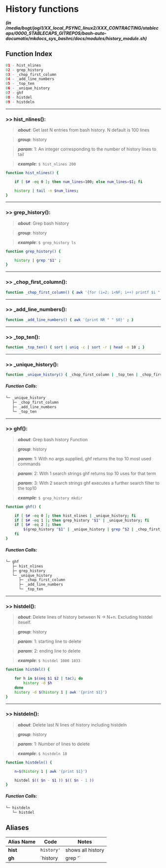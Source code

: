 
History functions
=================


***(in /media/bsgt/jogi1/XX_local_PSYNC_linux2/XXX_CONTRACTING/stablecaps/0000_STABLECAPS_GITREPOS/bash-auto-documatix/mkdocs_sys_bashrc/docs/modules/history_module.sh)***
## Function Index


```python
01 - hist_nlines
02 - grep_history
03 - _chop_first_column
04 - _add_line_numbers
05 - _top_ten
06 - _unique_history
07 - ghf
08 - histdel
09 - histdeln
```

******
### >> hist_nlines():


>***about***: Get last N entries from bash history. N default is 100 lines


>***group***: history


>***param***: 1: An integer corresponding to the number of history lines to tail


>***example***: `$ hist_nlines 200`


```bash
function hist_nlines() {

    if [ $# -eq 0 ]; then num_lines=100; else num_lines=$1; fi

    history | tail -n $num_lines;
}

```




******
### >> grep_history():


>***about***: Grep bash history


>***group***: history


>***example***: `$ grep_history ls`


```bash
function grep_history() {

    history | grep "$1" ;
}

```




******
### >> _chop_first_column():


```bash
function _chop_first_column() { awk '{for (i=2; i<NF; i++) printf $i " "; print $NF}' ; }

```




******
### >> _add_line_numbers():


```bash
function _add_line_numbers() { awk '{print NR " " $0}' ; }

```




******
### >> _top_ten():


```bash
function _top_ten() { sort | uniq -c | sort -r | head -n 10 ; }

```




******
### >> _unique_history():


```bash
function _unique_history() { _chop_first_column | _top_ten | _chop_first_column | _add_line_numbers ; }

```
##### Function Calls:


```bash
└─ _unique_history
   ├─ _chop_first_column
   ├─ _add_line_numbers
   └─ _top_ten
```




******
### >> ghf():


>***about***: Grep bash history Function


>***group***: history


>***param***: 1: With no args supplied, ghf returns the top 10 most used commands


>***param***: 2: With 1 search strings ghf returns top 10 uses for that term


>***param***: 3: With 2 search strings ghf executes a further search filter to the top10


>***example***: `$ grep_history mkdir`


```bash
function ghf() {

    if [ $# -eq 0 ]; then hist_nlines | _unique_history; fi
    if [ $# -eq 1 ]; then grep_history "$1" | _unique_history; fi
    if [ $# -eq 2 ]; then
        $(grep_history "$1" | _unique_history | grep ^$2 | _chop_first_column)
    fi
}

```
##### Function Calls:


```bash
└─ ghf
   ├─ hist_nlines
   ├─ grep_history
   └─ _unique_history
      ├─ _chop_first_column
      ├─ _add_line_numbers
      └─ _top_ten
```




******
### >> histdel():


>***about***: Delete lines of history between N -> N+n. Excluding histdel iteself.


>***group***: history


>***param***: 1: starting line to delete


>***param***: 2: ending line to delete


>***example***: `$ histdel 1000 1033`


```bash
function histdel() {

    for h in $(seq $1 $2 | tac); do
        history -d $h
    done
    history -d $(history 1 | awk '{print $1}')
}

```




******
### >> histdeln():


>***about***: Delete last N lines of history including histdeln


>***group***: history


>***param***: 1: Number of lines to delete


>***example***: `$ histdeln 10`


```bash
function histdeln() {

    n=$(history 1 | awk '{print $1}')

    histdel $(( $n - $1 )) $(( $n - 1 ))
}

```
##### Function Calls:


```bash
└─ histdeln
   └─ histdel
```



## Aliases


| **Alias Name** | **Code** | **Notes** |
| ------------- | ------------- | ------------- |
| **hist** | `history'` |  shows all history
| **gh** | `history | grep '` |  grep all history
